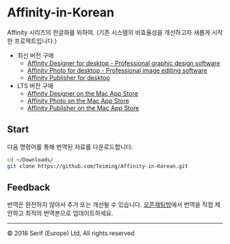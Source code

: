 # Affinity-in-Korean
Affinity 시리즈의 한글화를 위하여. (기존 시스템의 비효율성을 개선하고자 새롭게 시작한 프로젝트입니다.)
* 최신 버전 구매
  * [Affinity Designer for desktop - Professional graphic design software](https://affinity.serif.com/designer/desktop)
  * [Affinity Photo for desktop - Professional image editing software](https://affinity.serif.com/photo/desktop)
  * [Affinity Publisher for desktop](https://affinity.serif.com/publisher/desktop)
* LTS 버전 구매
  * [Affinity Designer on the Mac App Store](https://itunes.apple.com/app/affinity-designer/id824171161)
  * [Affinity Photo on the Mac App Store](https://itunes.apple.com/app/affinity-photo/id824183456)
  * [Affinity Publisher on the Mac App Store](https://itunes.apple.com/app/affinity-publisher/id)
## Start
다음 명령어를 통해 번역된 자료를 다운로드합니다.
```sh
cd ~/Downloads/
git clone https://github.com/Teiming/Affinity-in-Korean.git
```
## Feedback
번역은 완전하지 않아서 추가 또는 개선될 수 있습니다. [오픈채팅방](https://open.kakao.com/o/gmcERP6)에서 번역을 직접 제안하고 최적의 번역본으로 업데이트하세요.
***
© 2018 Serif (Europe) Ltd, All rights reserved
